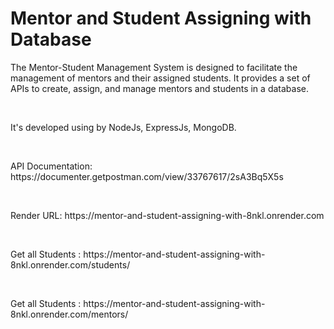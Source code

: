 # Mentor and Student Assigning with Database
<p>The Mentor-Student Management System is designed to facilitate the management of mentors and their assigned students. It provides a set of APIs to create, assign, and manage mentors and students in a database.</p>
<br>
<p>It's developed using by NodeJs, ExpressJs, MongoDB.</p>
<br>
<p>API Documentation: https://documenter.getpostman.com/view/33767617/2sA3Bq5X5s</p>
<br>
<p>Render URL: https://mentor-and-student-assigning-with-8nkl.onrender.com</p>
<br>
<p>Get all Students : https://mentor-and-student-assigning-with-8nkl.onrender.com/students/</p>
<br>
<p>Get all Students : https://mentor-and-student-assigning-with-8nkl.onrender.com/mentors/</p>
